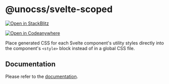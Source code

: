 # @unocss/svelte-scoped

[![Open in StackBlitz](https://developer.stackblitz.com/img/open_in_stackblitz_small.svg)](https://stackblitz.com/fork/github/unocss/unocss/tree/main/examples/sveltekit-scoped)

[![Open in Codeanywhere](https://codeanywhere.com/img/open-in-codeanywhere-btn.svg)](https://app.codeanywhere.com/#https://github.com/unocss/unocss)

Place generated CSS for each Svelte component's utility styles directly into the component's `<style>` block instead of in a global CSS file.

## Documentation

Please refer to the [documentation](https://unocss.dev/integrations/svelte-scoped).
